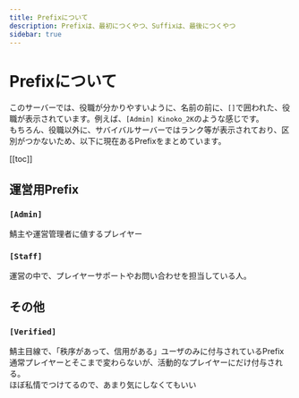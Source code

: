 ```yaml
---
title: Prefixについて
description: Prefixは、最初につくやつ、Suffixは、最後につくやつ
sidebar: true
---
```

# Prefixについて
このサーバーでは、役職が分かりやすいように、名前の前に、`[]`で囲われた、役職が表示されています。例えば、`[Admin] Kinoko_2K`のような感じです。<br>
もちろん、役職以外に、サバイバルサーバーではランク等が表示されており、区別がつかないため、以下に現在あるPrefixをまとめています。

[[toc]]

## 運営用Prefix
### `[Admin]`
鯖主や運営管理者に値するプレイヤー

### `[Staff]`
運営の中で、プレイヤーサポートやお問い合わせを担当している人。

## その他
### `[Verified]`
鯖主目線で、「秩序があって、信用がある」ユーザのみに付与されているPrefix<br>
通常プレイヤーとそこまで変わらないが、活動的なプレイヤーにだけ付与される。<br>
ほぼ私情でつけてるので、あまり気にしなくてもいい<br>
